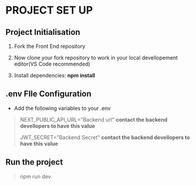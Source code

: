 # PROJECT SET UP

## Project Initialisation 

1. Fork the Front End repository 
2. Now clone your fork repository to work in your local devellopement editor(VS Code recommended)

3. Install dependencies:
   **npm install**

## .env FIle Configuration 
- Add the following variables to your .env
>NEXT_PUBLIC_API_URL="Backend url" **contact the backend devellopers to have this value**
>
>JWT_SECRET="Backend Secret" **contact the backend devellopers to have this value**

## Run the project 
>npm run dev
